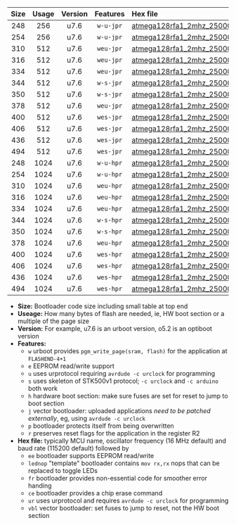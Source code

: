 |Size|Usage|Version|Features|Hex file|
|:-:|:-:|:-:|:-:|:--|
|248|256|u7.6|`w-u-jpr`|[atmega128rfa1_2mhz_250000bps_ur_vbl.hex](https://raw.githubusercontent.com/stefanrueger/urboot/main/atmega128rfa1_2mhz_250000bps_ur_vbl.hex)|
|254|256|u7.6|`w-u-jpr`|[atmega128rfa1_2mhz_250000bps_lednop_ur_vbl.hex](https://raw.githubusercontent.com/stefanrueger/urboot/main/atmega128rfa1_2mhz_250000bps_lednop_ur_vbl.hex)|
|310|512|u7.6|`weu-jpr`|[atmega128rfa1_2mhz_250000bps_ee_ur_vbl.hex](https://raw.githubusercontent.com/stefanrueger/urboot/main/atmega128rfa1_2mhz_250000bps_ee_ur_vbl.hex)|
|316|512|u7.6|`weu-jpr`|[atmega128rfa1_2mhz_250000bps_ee_lednop_ur_vbl.hex](https://raw.githubusercontent.com/stefanrueger/urboot/main/atmega128rfa1_2mhz_250000bps_ee_lednop_ur_vbl.hex)|
|334|512|u7.6|`weu-jpr`|[atmega128rfa1_2mhz_250000bps_ee_lednop_fr_ur_vbl.hex](https://raw.githubusercontent.com/stefanrueger/urboot/main/atmega128rfa1_2mhz_250000bps_ee_lednop_fr_ur_vbl.hex)|
|344|512|u7.6|`w-s-jpr`|[atmega128rfa1_2mhz_250000bps_vbl.hex](https://raw.githubusercontent.com/stefanrueger/urboot/main/atmega128rfa1_2mhz_250000bps_vbl.hex)|
|350|512|u7.6|`w-s-jpr`|[atmega128rfa1_2mhz_250000bps_lednop_vbl.hex](https://raw.githubusercontent.com/stefanrueger/urboot/main/atmega128rfa1_2mhz_250000bps_lednop_vbl.hex)|
|378|512|u7.6|`weu-jpr`|[atmega128rfa1_2mhz_250000bps_ee_lednop_fr_ce_ur_vbl.hex](https://raw.githubusercontent.com/stefanrueger/urboot/main/atmega128rfa1_2mhz_250000bps_ee_lednop_fr_ce_ur_vbl.hex)|
|400|512|u7.6|`wes-jpr`|[atmega128rfa1_2mhz_250000bps_ee_vbl.hex](https://raw.githubusercontent.com/stefanrueger/urboot/main/atmega128rfa1_2mhz_250000bps_ee_vbl.hex)|
|406|512|u7.6|`wes-jpr`|[atmega128rfa1_2mhz_250000bps_ee_lednop_vbl.hex](https://raw.githubusercontent.com/stefanrueger/urboot/main/atmega128rfa1_2mhz_250000bps_ee_lednop_vbl.hex)|
|436|512|u7.6|`wes-jpr`|[atmega128rfa1_2mhz_250000bps_ee_lednop_fr_vbl.hex](https://raw.githubusercontent.com/stefanrueger/urboot/main/atmega128rfa1_2mhz_250000bps_ee_lednop_fr_vbl.hex)|
|494|512|u7.6|`wes-jpr`|[atmega128rfa1_2mhz_250000bps_ee_lednop_fr_ce_vbl.hex](https://raw.githubusercontent.com/stefanrueger/urboot/main/atmega128rfa1_2mhz_250000bps_ee_lednop_fr_ce_vbl.hex)|
|248|1024|u7.6|`w-u-hpr`|[atmega128rfa1_2mhz_250000bps_ur.hex](https://raw.githubusercontent.com/stefanrueger/urboot/main/atmega128rfa1_2mhz_250000bps_ur.hex)|
|254|1024|u7.6|`w-u-hpr`|[atmega128rfa1_2mhz_250000bps_lednop_ur.hex](https://raw.githubusercontent.com/stefanrueger/urboot/main/atmega128rfa1_2mhz_250000bps_lednop_ur.hex)|
|310|1024|u7.6|`weu-hpr`|[atmega128rfa1_2mhz_250000bps_ee_ur.hex](https://raw.githubusercontent.com/stefanrueger/urboot/main/atmega128rfa1_2mhz_250000bps_ee_ur.hex)|
|316|1024|u7.6|`weu-hpr`|[atmega128rfa1_2mhz_250000bps_ee_lednop_ur.hex](https://raw.githubusercontent.com/stefanrueger/urboot/main/atmega128rfa1_2mhz_250000bps_ee_lednop_ur.hex)|
|334|1024|u7.6|`weu-hpr`|[atmega128rfa1_2mhz_250000bps_ee_lednop_fr_ur.hex](https://raw.githubusercontent.com/stefanrueger/urboot/main/atmega128rfa1_2mhz_250000bps_ee_lednop_fr_ur.hex)|
|344|1024|u7.6|`w-s-hpr`|[atmega128rfa1_2mhz_250000bps.hex](https://raw.githubusercontent.com/stefanrueger/urboot/main/atmega128rfa1_2mhz_250000bps.hex)|
|350|1024|u7.6|`w-s-hpr`|[atmega128rfa1_2mhz_250000bps_lednop.hex](https://raw.githubusercontent.com/stefanrueger/urboot/main/atmega128rfa1_2mhz_250000bps_lednop.hex)|
|378|1024|u7.6|`weu-hpr`|[atmega128rfa1_2mhz_250000bps_ee_lednop_fr_ce_ur.hex](https://raw.githubusercontent.com/stefanrueger/urboot/main/atmega128rfa1_2mhz_250000bps_ee_lednop_fr_ce_ur.hex)|
|400|1024|u7.6|`wes-hpr`|[atmega128rfa1_2mhz_250000bps_ee.hex](https://raw.githubusercontent.com/stefanrueger/urboot/main/atmega128rfa1_2mhz_250000bps_ee.hex)|
|406|1024|u7.6|`wes-hpr`|[atmega128rfa1_2mhz_250000bps_ee_lednop.hex](https://raw.githubusercontent.com/stefanrueger/urboot/main/atmega128rfa1_2mhz_250000bps_ee_lednop.hex)|
|436|1024|u7.6|`wes-hpr`|[atmega128rfa1_2mhz_250000bps_ee_lednop_fr.hex](https://raw.githubusercontent.com/stefanrueger/urboot/main/atmega128rfa1_2mhz_250000bps_ee_lednop_fr.hex)|
|494|1024|u7.6|`wes-hpr`|[atmega128rfa1_2mhz_250000bps_ee_lednop_fr_ce.hex](https://raw.githubusercontent.com/stefanrueger/urboot/main/atmega128rfa1_2mhz_250000bps_ee_lednop_fr_ce.hex)|

- **Size:** Bootloader code size including small table at top end
- **Useage:** How many bytes of flash are needed, ie, HW boot section or a multiple of the page size
- **Version:** For example, u7.6 is an urboot version, o5.2 is an optiboot version
- **Features:**
  + `w` urboot provides `pgm_write_page(sram, flash)` for the application at `FLASHEND-4+1`
  + `e` EEPROM read/write support
  + `u` uses urprotocol requiring `avrdude -c urclock` for programming
  + `s` uses skeleton of STK500v1 protocol; `-c urclock` and `-c arduino` both work
  + `h` hardware boot section: make sure fuses are set for reset to jump to boot section
  + `j` vector bootloader: uploaded applications *need to be patched externally*, eg, using `avrdude -c urclock`
  + `p` bootloader protects itself from being overwritten
  + `r` preserves reset flags for the application in the register R2
- **Hex file:** typically MCU name, oscillator frequency (16 MHz default) and baud rate (115200 default) followed by
  + `ee` bootloader supports EEPROM read/write
  + `lednop` "template" bootloader contains `mov rx,rx` nops that can be replaced to toggle LEDs
  + `fr` bootloader provides non-essential code for smoother error handing
  + `ce` bootloader provides a chip erase command
  + `ur` uses urprotocol and requires `avrdude -c urclock` for programming
  + `vbl` vector bootloader: set fuses to jump to reset, not the HW boot section
